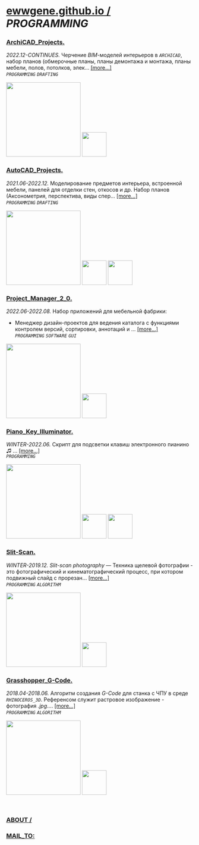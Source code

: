 ﻿# [ewwgene.github.io /](https://ewwgene.github.io/) _PROGRAMMING_ 
### [ArchiCAD_Projects.](https://ewwgene.github.io/ArchiCAD_Projects)
_2022.12-CONTINUES._
Черчение _BIM_-моделей интерьеров в _`ARCHICAD`_, набор планов (обмерочные планы, планы демонтажа и монтажа, планы мебели, полов, потолков, элек... [[more...]](https://ewwgene.github.io/ArchiCAD_Projects/#text) <br>
_`PROGRAMMING`_ _`DRAFTING`_ 

<a href="https://ewwgene.github.io/ArchiCAD_Projects/#000"><img src="https://ewwgene.github.io/ArchiCAD_Projects/000.jpg" height="200"></a> <a href="https://ewwgene.github.io/ArchiCAD_Projects/#118"><img src="https://ewwgene.github.io/ArchiCAD_Projects/118.jpg" height="66"></a> 


### [AutoCAD_Projects.](https://ewwgene.github.io/AutoCAD_Projects)
_2021.06-2022.12._
Моделирование предметов интерьера, встроенной мебели, панелей для отделки стен, откосов и др. Набор планов (Аксонометрия, перспектива, виды спер... [[more...]](https://ewwgene.github.io/AutoCAD_Projects/#text) <br>
_`PROGRAMMING`_ _`DRAFTING`_ 

<a href="https://ewwgene.github.io/AutoCAD_Projects/#000"><img src="https://ewwgene.github.io/AutoCAD_Projects/000.jpg" height="200"></a> <a href="https://ewwgene.github.io/AutoCAD_Projects/#124"><img src="https://ewwgene.github.io/AutoCAD_Projects/124.jpg" height="66"></a> <a href="https://ewwgene.github.io/AutoCAD_Projects/#311"><img src="https://ewwgene.github.io/AutoCAD_Projects/311.jpg" height="66"></a> 


### [Project_Manager_2_0.](https://ewwgene.github.io/Project_Manager_2_0)
_2022.06-2022.08._
Набор приложений для мебельной фабрики:
  + Менеджер дизайн-проектов для ведения каталога с функциями контролем версий, сортировки, аннотаций и ... [[more...]](https://ewwgene.github.io/Project_Manager_2_0/#text) <br>
_`PROGRAMMING`_ _`SOFTWARE`_ _`GUI`_ 

<a href="https://ewwgene.github.io/Project_Manager_2_0/#000"><img src="https://ewwgene.github.io/Project_Manager_2_0/000.jpg" height="200"></a> <a href="https://ewwgene.github.io/Project_Manager_2_0/#112"><img src="https://ewwgene.github.io/Project_Manager_2_0/112.jpg" height="66"></a> 


### [Piano_Key_Illuminator.](https://ewwgene.github.io/Piano_Key_Illuminator)
_WINTER-2022.06._
Скрипт для подсветки клавиш электронного пианино &#9835; ... [[more...]](https://ewwgene.github.io/Piano_Key_Illuminator/#text) <br>
_`PROGRAMMING`_ 

<a href="https://ewwgene.github.io/Piano_Key_Illuminator/#000"><img src="https://ewwgene.github.io/Piano_Key_Illuminator/000.gif" height="200"></a> <a href="https://ewwgene.github.io/Piano_Key_Illuminator/#115"><img src="https://ewwgene.github.io/Piano_Key_Illuminator/115.jpg" height="66"></a> <a href="https://ewwgene.github.io/Piano_Key_Illuminator/#113"><img src="https://ewwgene.github.io/Piano_Key_Illuminator/113.jpg" height="66"></a> 


### [Slit-Scan.](https://ewwgene.github.io/Slit-Scan)
_WINTER-2019.12._
_Slit-scan photography_ — Техника щелевой фотографии - это фотографический и кинематографический процесс, при котором подвижный слайд с прорезан... [[more...]](https://ewwgene.github.io/Slit-Scan/#text) <br>
_`PROGRAMMING`_ _`ALGORITHM`_ 

<a href="https://ewwgene.github.io/Slit-Scan/#000"><img src="https://ewwgene.github.io/Slit-Scan/000.jpg" height="200"></a> <a href="https://ewwgene.github.io/Slit-Scan/#305"><img src="https://ewwgene.github.io/Slit-Scan/305.jpg" height="66"></a> 


### [Grasshopper_G-Code.](https://ewwgene.github.io/Grasshopper_G-Code)
_2018.04-2018.06._
Алгоритм создания _G-Code_ для станка с ЧПУ в среде _`RHINOCEROS_3D`_. Референсом служит растровое изображение - фотография _.jpg_.... [[more...]](https://ewwgene.github.io/Grasshopper_G-Code/#text) <br>
_`PROGRAMMING`_ _`ALGORITHM`_ 

<a href="https://ewwgene.github.io/Grasshopper_G-Code/#000"><img src="https://ewwgene.github.io/Grasshopper_G-Code/000.jpg" height="200"></a> <a href="https://ewwgene.github.io/Grasshopper_G-Code/#111"><img src="https://ewwgene.github.io/Grasshopper_G-Code/111.jpg" height="66"></a> 

<br> 

### [ABOUT /](https://ewwgene.github.io/ABOUT)
### [MAIL_TO:](mailto:r0cam@me.com)
